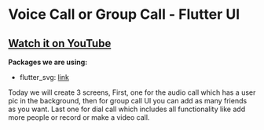 # Voice Call or Group Call - Flutter UI

## [Watch it on YouTube](https://youtu.be/N5Cqyq3z5Jk)

**Packages we are using:**

- flutter_svg: [link](https://pub.dev/packages/flutter_svg)

Today we will create 3 screens, First, one for the audio call which has a user pic in the background, then for group call UI you can add as many friends as you want. Last one for dial call which includes all functionality like add more people or record or make a video call.
